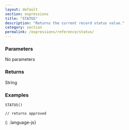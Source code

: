 ```yaml
---
layout: default
section: expressions
title: "STATUS"
description: "Returns the current record status value."
category: section
permalink: /expressions/reference/status/
---
```


### Parameters

No parameters

### Returns

String

### Examples

~~~
STATUS()

// returns approved
~~~
{: .language-js}